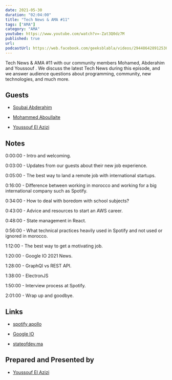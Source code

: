 ```yaml
---
date: 2021-05-30
duration: "02:04:00"
title: "Tech News & AMA #11"
tags: ["AMA"]
category: "AMA"
youtube: https://www.youtube.com/watch?v=-Zat3Q0dz7M
published: true
url:
podcastUrl: https://web.facebook.com/geeksblabla/videos/2944864289125301
---
```


Tech News & AMA #11 with our community members Mohamed, Abderahim and Youssouf . We discuss the latest Tech News during this episode, and we answer audience questions about programming, community, new technologies, and much more.

## Guests

- [Soubai Abderahim](https://soubai.me)

- [Mohammed Aboullaite](https://twitter.com/laytoun)

- [Youssouf El Azizi](https://elazizi.com/)

## Notes

0:00:00 - Intro and welcoming.

0:03:00 - Updates from our guests about their new job experience.

0:05:00 - The best way to land a remote job with international startups.

0:16:00 - Difference between working in morocco and working for a big international company such as Spotify.

0:34:00 - How to deal with boredom with school subjects?

0:43:00 - Advice and resources to start an AWS career.

0:48:00 - State management in React.

0:56:00 - What technical practices heavily used in Spotify and not used or ignored in morocco.

1:12:00 - The best way to get a motivating job.

1:20:00 - Google IO 2021 News.

1:28:00 - GraphQl vs REST API.

1:38:00 - ElectronJS

1:50:00 - Interview process at Spotify.

2:01:00 - Wrap up and goodbye.

## Links

- [spotify apollo](https://github.com/spotify/apollo)

- [Google IO](https://www.youtube.com/watch?v=_xLgXIhebxA)

- [stateofdev.ma](https://stateofdev.ma/)

## Prepared and Presented by

- [Youssouf El Azizi](https://elazizi.com/)
